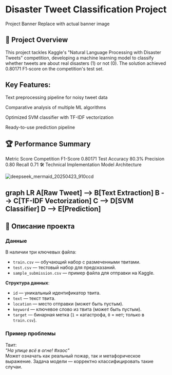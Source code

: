 # Disaster Tweet Classification Project
Project Banner Replace with actual banner image

## 📌 Project Overview
This project tackles Kaggle's "Natural Language Processing with Disaster Tweets" competition, developing a machine learning model to classify whether tweets are about real disasters (1) or not (0). The solution achieved 0.80171 F1-score on the competition's test set.

## Key Features:

Text preprocessing pipeline for noisy tweet data

Comparative analysis of multiple ML algorithms

Optimized SVM classifier with TF-IDF vectorization

Ready-to-use prediction pipeline

## 🏆 Performance Summary
Metric	Score
Competition F1-Score	0.80171
Test Accuracy	80.3%
Precision	0.80
Recall	0.71
🛠 Technical Implementation
Model Architecture

![deepseek_mermaid_20250423_910ccd](https://github.com/user-attachments/assets/bcc28500-bd8d-41c1-8df9-3d1a8f53effb)

graph LR
    A[Raw Tweet] --> B[Text Extraction]
    B --> C[TF-IDF Vectorization]
    C --> D[SVM Classifier]
    D --> E[Prediction]
---
## 🚀 Описание проекта
### Данные
В наличии три ключевых файла:
- `train.csv` — обучающий набор с размеченными твитами.
- `test.csv` — тестовый набор для предсказаний.
- `sample_submission.csv` — пример файла для отправки на Kaggle.

**Структура данных**:
- `id` — уникальный идентификатор твита.
- `text` — текст твита.
- `location` — место отправки (может быть пустым).
- `keyword` — ключевое слово из твита (может быть пустым).
- `target` — бинарная метка (`1` = катастрофа, `0` = нет; только в `train.csv`).

### Пример проблемы
Твит:  
*"На улице всё в огне! #хаос"*  
Может означать как реальный пожар, так и метафорическое выражение. Задача модели — корректно классифицировать такие случаи.
